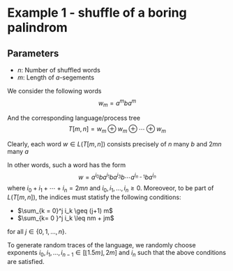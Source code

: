 # Example 1 - shuffle of a boring palindrom

## Parameters
- $n$: Number of shuffled words
- $m$: Length of $a$-segements

We consider the following words 
$$w_m = a^m b a^m$$ 

And the corresponding language/process tree
$$T[m,n] = w_m \oplus w_m \oplus \cdots \oplus w_m$$

Clearly, each word $w \in L(T[m,n])$ consists precisely of $n$ many $b$ and $2mn$ many $a$

In other words, such a word has the form 
$$ w = a^{i_0} b a^{i_1} b a^{i_3} b \cdots a^{i_{n-1}} b a^{i_n}$$
where $i_0 + i_1 + \cdots + i_n = 2mn$ and $i_0, i_1, \ldots, i_n \geq 0$.
Moreoveor, to be part of $L(T[m,n])$, the indices must statisfy the following conditions:
- $\sum_{k = 0}^j i_k \geq (j+1) m$
- $\sum_{k= 0 }^j i_k \leq nm + jm$
  
for all $j \in \{0,1,\ldots,n\}$.

To generate random traces of the language, we randomly choose exponents $i_0, i_1, \ldots, i_{n-1} \in [\lfloor 1.5m \rfloor, 2m]$ and $i_n$ such that the above conditions are satisfied.